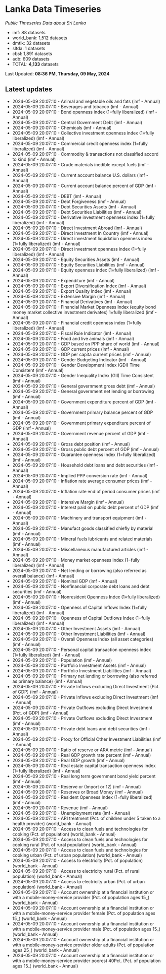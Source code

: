 # Lanka Data Timeseries
*Public Timeseries Data about Sri Lanka*

* imf: 88 datasets
* world_bank: 1,512 datasets
* dmtlk: 32 datasets
* sltda: 1 datasets
* cbsl: 1,891 datasets
* adb: 609 datasets
* TOTAL: **4,133** datasets

Last Updated: **08:36 PM, Thursday, 09 May, 2024**

## Latest updates

* 2024-05-09 20:07:10 - Animal and vegetable oils and fats (imf - Annual)
* 2024-05-09 20:07:10 - Beverages and tobacco (imf - Annual)
* 2024-05-09 20:07:10 - Bond openness index (1=fully liberalized) (imf - Annual)
* 2024-05-09 20:07:10 - Central Government Debt (imf - Annual)
* 2024-05-09 20:07:10 - Chemicals (imf - Annual)
* 2024-05-09 20:07:10 - Collective investment openness index (1=fully liberalized) (imf - Annual)
* 2024-05-09 20:07:10 - Commercial credit openness index (1=fully liberalized) (imf - Annual)
* 2024-05-09 20:07:10 - Commodity & transactions not classified accord to kind (imf - Annual)
* 2024-05-09 20:07:10 - Crude materials inedible except fuels (imf - Annual)
* 2024-05-09 20:07:10 - Current account balance U.S. dollars (imf - Annual)
* 2024-05-09 20:07:10 - Current account balance percent of GDP (imf - Annual)
* 2024-05-09 20:07:10 - DEBT (imf - Annual)
* 2024-05-09 20:07:10 - Debt Forgiveness (imf - Annual)
* 2024-05-09 20:07:10 - Debt Securities Assets (imf - Annual)
* 2024-05-09 20:07:10 - Debt Securities Liabilities (imf - Annual)
* 2024-05-09 20:07:10 - Derivative investment openness index (1=fully liberalized) (imf - Annual)
* 2024-05-09 20:07:10 - Direct Investment Abroad (imf - Annual)
* 2024-05-09 20:07:10 - Direct Investment In Country (imf - Annual)
* 2024-05-09 20:07:10 - Direct investment liquidation openness index (1=fully liberalized) (imf - Annual)
* 2024-05-09 20:07:10 - Direct investment openness index (1=fully liberalized) (imf - Annual)
* 2024-05-09 20:07:10 - Equity Securities Assets (imf - Annual)
* 2024-05-09 20:07:10 - Equity Securities Liabilities (imf - Annual)
* 2024-05-09 20:07:10 - Equity openness index (1=fully liberalized) (imf - Annual)
* 2024-05-09 20:07:10 - Expenditure (imf - Annual)
* 2024-05-09 20:07:10 - Export Diversification Index (imf - Annual)
* 2024-05-09 20:07:10 - Export Quality Index (imf - Annual)
* 2024-05-09 20:07:10 - Extensive Margin (imf - Annual)
* 2024-05-09 20:07:10 - Financial Derivatives (imf - Annual)
* 2024-05-09 20:07:10 - Financial Market Openness Index (equity bond money market collective investment derivates) 1=fully liberalized (imf - Annual)
* 2024-05-09 20:07:10 - Financial credit openness index (1=fully liberalized) (imf - Annual)
* 2024-05-09 20:07:10 - Fiscal Rule Indicator (imf - Annual)
* 2024-05-09 20:07:10 - Food and live animals (imf - Annual)
* 2024-05-09 20:07:10 - GDP based on PPP share of world (imf - Annual)
* 2024-05-09 20:07:10 - GDP current prices (imf - Annual)
* 2024-05-09 20:07:10 - GDP per capita current prices (imf - Annual)
* 2024-05-09 20:07:10 - Gender Budgeting Indicator (imf - Annual)
* 2024-05-09 20:07:10 - Gender Development Index (GDI) Time Consistent (imf - Annual)
* 2024-05-09 20:07:10 - Gender Inequality Index (GII) Time Consistent (imf - Annual)
* 2024-05-09 20:07:10 - General government gross debt (imf - Annual)
* 2024-05-09 20:07:10 - General government net lending or borrowing (imf - Annual)
* 2024-05-09 20:07:10 - Government expenditure percent of GDP (imf - Annual)
* 2024-05-09 20:07:10 - Government primary balance percent of GDP (imf - Annual)
* 2024-05-09 20:07:10 - Government primary expenditure percent of GDP (imf - Annual)
* 2024-05-09 20:07:10 - Government revenue percent of GDP (imf - Annual)
* 2024-05-09 20:07:10 - Gross debt position (imf - Annual)
* 2024-05-09 20:07:10 - Gross public debt percent of GDP (imf - Annual)
* 2024-05-09 20:07:10 - Guarantee openness index (1=fully liberalized) (imf - Annual)
* 2024-05-09 20:07:10 - Household debt loans and debt securities (imf - Annual)
* 2024-05-09 20:07:10 - Implied PPP conversion rate (imf - Annual)
* 2024-05-09 20:07:10 - Inflation rate average consumer prices (imf - Annual)
* 2024-05-09 20:07:10 - Inflation rate end of period consumer prices (imf - Annual)
* 2024-05-09 20:07:10 - Intensive Margin (imf - Annual)
* 2024-05-09 20:07:10 - Interest paid on public debt percent of GDP (imf - Annual)
* 2024-05-09 20:07:10 - Machinery and transport equipment (imf - Annual)
* 2024-05-09 20:07:10 - Manufact goods classified chiefly by material (imf - Annual)
* 2024-05-09 20:07:10 - Mineral fuels lubricants and related materials (imf - Annual)
* 2024-05-09 20:07:10 - Miscellaneous manufactured articles (imf - Annual)
* 2024-05-09 20:07:10 - Money market openness index (1=fully liberalized) (imf - Annual)
* 2024-05-09 20:07:10 - Net lending or borrowing (also referred as overall balance) (imf - Annual)
* 2024-05-09 20:07:10 - Nominal GDP (imf - Annual)
* 2024-05-09 20:07:10 - Nonfinancial corporate debt loans and debt securities (imf - Annual)
* 2024-05-09 20:07:10 - Nonresident Openness Index (1=fully liberalized) (imf - Annual)
* 2024-05-09 20:07:10 - Openness of Capital Inflows Index (1=fully liberalized) (imf - Annual)
* 2024-05-09 20:07:10 - Openness of Capital Outflows Index (1=fully liberalized) (imf - Annual)
* 2024-05-09 20:07:10 - Other Investment Assets (imf - Annual)
* 2024-05-09 20:07:10 - Other Investment Liabilities (imf - Annual)
* 2024-05-09 20:07:10 - Overall Openness Index (all asset categories) (imf - Annual)
* 2024-05-09 20:07:10 - Personal capital transaction openness index (1=fully liberalized) (imf - Annual)
* 2024-05-09 20:07:10 - Population (imf - Annual)
* 2024-05-09 20:07:10 - Portfolio Investment Assets (imf - Annual)
* 2024-05-09 20:07:10 - Portfolio Investment Liabilities (imf - Annual)
* 2024-05-09 20:07:10 - Primary net lending or borrowing (also referred as primary balance) (imf - Annual)
* 2024-05-09 20:07:10 - Private Inflows excluding Direct Investment (Pct. of GDP) (imf - Annual)
* 2024-05-09 20:07:10 - Private Inflows excluding Direct Investment (imf - Annual)
* 2024-05-09 20:07:10 - Private Outflows excluding Direct Investment (Pct. of GDP) (imf - Annual)
* 2024-05-09 20:07:10 - Private Outflows excluding Direct Investment (imf - Annual)
* 2024-05-09 20:07:10 - Private debt loans and debt securities (imf - Annual)
* 2024-05-09 20:07:10 - Proxy for Official Other Investment Liabilities (imf - Annual)
* 2024-05-09 20:07:10 - Ratio of reserve or ARA metric (imf - Annual)
* 2024-05-09 20:07:10 - Real GDP growth rate percent (imf - Annual)
* 2024-05-09 20:07:10 - Real GDP growth (imf - Annual)
* 2024-05-09 20:07:10 - Real estate capital transaction openness index (1=fully liberalized) (imf - Annual)
* 2024-05-09 20:07:10 - Real long term government bond yield percent (imf - Annual)
* 2024-05-09 20:07:10 - Reserve or (Import or 12) (imf - Annual)
* 2024-05-09 20:07:10 - Reserves or Broad Money (imf - Annual)
* 2024-05-09 20:07:10 - Resident Openness Index (1=fully liberalized) (imf - Annual)
* 2024-05-09 20:07:10 - Revenue (imf - Annual)
* 2024-05-09 20:07:10 - Unemployment rate (imf - Annual)
* 2024-05-09 20:07:10 - ARI treatment (Pct. of children under 5 taken to a health provider) (world_bank - Annual)
* 2024-05-09 20:07:10 - Access to clean fuels and technologies for cooking (Pct. of population) (world_bank - Annual)
* 2024-05-09 20:07:10 - Access to clean fuels and technologies for cooking rural (Pct. of rural population) (world_bank - Annual)
* 2024-05-09 20:07:10 - Access to clean fuels and technologies for cooking urban (Pct. of urban population) (world_bank - Annual)
* 2024-05-09 20:07:10 - Access to electricity (Pct. of population) (world_bank - Annual)
* 2024-05-09 20:07:10 - Access to electricity rural (Pct. of rural population) (world_bank - Annual)
* 2024-05-09 20:07:10 - Access to electricity urban (Pct. of urban population) (world_bank - Annual)
* 2024-05-09 20:07:10 - Account ownership at a financial institution or with a mobile-money-service provider (Pct. of population ages 15_) (world_bank - Annual)
* 2024-05-09 20:07:10 - Account ownership at a financial institution or with a mobile-money-service provider female (Pct. of population ages 15_) (world_bank - Annual)
* 2024-05-09 20:07:10 - Account ownership at a financial institution or with a mobile-money-service provider male (Pct. of population ages 15_) (world_bank - Annual)
* 2024-05-09 20:07:10 - Account ownership at a financial institution or with a mobile-money-service provider older adults (Pct. of population ages 25_) (world_bank - Annual)
* 2024-05-09 20:07:10 - Account ownership at a financial institution or with a mobile-money-service provider poorest 40Pct. (Pct. of population ages 15_) (world_bank - Annual)